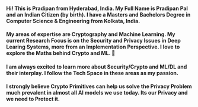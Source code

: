 #### Hi! This is Pradipan from Hyderabad, India. My Full Name is Pradipan Pal and an Indian Citizen (by birth). I have a Masters and Bachelors Degree in Computer Science & Engineering from Kolkata, India.
#### My areas of expertise are Cryptography and Machine Learning. My current Research Focus is on the Security and Privacy Issues in Deep Learing Systems, more from an Implementation Perspective. I love to explore the Maths behind Crypto and ML. 🔭
#### I am always excited to learn more about Security/Crypto and ML/DL and their interplay. I follow the Tech Space in these areas as my passion.
#### I strongly believe Crypto Primitives can help us solve the Privacy Problem much prevalent in almost all AI models we use today. Its our Privacy and we need to Protect it.
<!--
**pradipan-github/pradipan-github** is a ✨ _special_ ✨ repository because its `README.md` (this file) appears on your GitHub profile.

Here are some ideas to get you started:

- 🔭 I’m currently working on ...
- 🌱 I’m currently learning ...
- 👯 I’m looking to collaborate on ...
- 🤔 I’m looking for help with ...
- 💬 Ask me about ...
- 📫 How to reach me: ...
- 😄 Pronouns: ...
- ⚡ Fun fact: ...
-->
